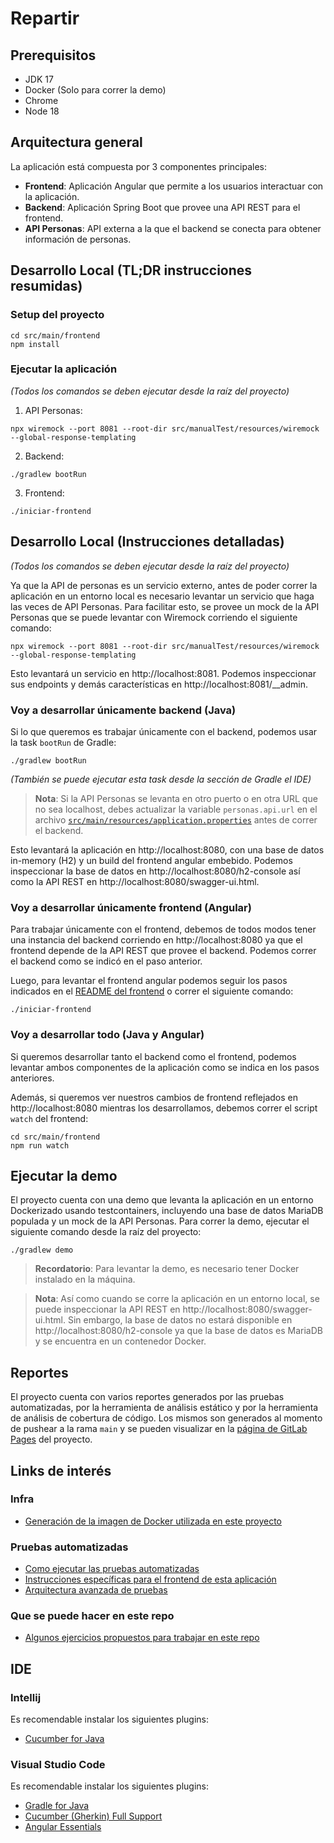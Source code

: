 # Repartir

## Prerequisitos

- JDK 17
- Docker (Solo para correr la demo)
- Chrome
- Node 18

## Arquitectura general

La aplicación está compuesta por 3 componentes principales:

- **Frontend**: Aplicación Angular que permite a los usuarios interactuar con la aplicación.
- **Backend**: Aplicación Spring Boot que provee una API REST para el frontend.
- **API Personas**: API externa a la que el backend se conecta para obtener información de personas.

## Desarrollo Local (TL;DR instrucciones resumidas)

### Setup del proyecto

```
cd src/main/frontend
npm install
```

### Ejecutar la aplicación

_(Todos los comandos se deben ejecutar desde la raíz del proyecto)_

1. API Personas:

```
npx wiremock --port 8081 --root-dir src/manualTest/resources/wiremock --global-response-templating
```

2. Backend:

```
./gradlew bootRun
```

3. Frontend:

```
./iniciar-frontend
```

## Desarrollo Local (Instrucciones detalladas)

_(Todos los comandos se deben ejecutar desde la raíz del proyecto)_

Ya que la API de personas es un servicio externo, antes de poder correr la aplicación en un entorno local es necesario levantar un servicio que haga las veces de API Personas. Para facilitar esto, se provee un mock de la API Personas que se puede levantar con Wiremock corriendo el siguiente comando:

```
npx wiremock --port 8081 --root-dir src/manualTest/resources/wiremock --global-response-templating
```

Esto levantará un servicio en http://localhost:8081. Podemos inspeccionar sus endpoints y demás características en http://localhost:8081/\_\_admin.

### Voy a desarrollar únicamente backend (Java)

Si lo que queremos es trabajar únicamente con el backend, podemos usar la task `bootRun` de Gradle:

```
./gradlew bootRun
```

_(También se puede ejecutar esta task desde la sección de Gradle el IDE)_

> **Nota**: Si la API Personas se levanta en otro puerto o en otra URL que no sea localhost, debes actualizar la variable `personas.api.url` en el archivo [`src/main/resources/application.properties`](./src/main/resources/application.properties) antes de correr el backend.

Esto levantará la aplicación en http://localhost:8080, con una base de datos in-memory (H2) y un build del frontend angular embebido. Podemos inspeccionar la base de datos en http://localhost:8080/h2-console así como la API REST en http://localhost:8080/swagger-ui.html.

### Voy a desarrollar únicamente frontend (Angular)

Para trabajar únicamente con el frontend, debemos de todos modos tener una instancia del backend corriendo en http://localhost:8080 ya que el frontend depende de la API REST que provee el backend. Podemos correr el backend como se indicó en el paso anterior.

Luego, para levantar el frontend angular podemos seguir los pasos indicados en el [README del frontend](./src/main/frontend/README.md) o correr el siguiente comando:

```
./iniciar-frontend
```

### Voy a desarrollar todo (Java y Angular)

Si queremos desarrollar tanto el backend como el frontend, podemos levantar ambos componentes de la aplicación como se indica en los pasos anteriores.

Además, si queremos ver nuestros cambios de frontend reflejados en http://localhost:8080 mientras los desarrollamos, debemos correr el script `watch` del frontend:

```
cd src/main/frontend
npm run watch
```

## Ejecutar la demo

El proyecto cuenta con una demo que levanta la aplicación en un entorno Dockerizado usando testcontainers, incluyendo una base de datos MariaDB populada y un mock de la API Personas. Para correr la demo, ejecutar el siguiente comando desde la raíz del proyecto:

```
./gradlew demo
```

> **Recordatorio**: Para levantar la demo, es necesario tener Docker instalado en la máquina.

> **Nota**: Así como cuando se corre la aplicación en un entorno local, se puede inspeccionar la API REST en http://localhost:8080/swagger-ui.html. Sin embargo, la base de datos no estará disponible en http://localhost:8080/h2-console ya que la base de datos es MariaDB y se encuentra en un contenedor Docker.

## Reportes

El proyecto cuenta con varios reportes generados por las pruebas automatizadas, por la herramienta de análisis estático y por la herramienta de análisis de cobertura de código. Los mismos son generados al momento de pushear a la rama `main` y se pueden visualizar en la [página de GitLab Pages](https://repartir-grupo-esfera-capacitacion-recursos-4efd1f82300430ba014.gitlab.io/) del proyecto.

## Links de interés

### Infra

- [Generación de la imagen de Docker utilizada en este proyecto](./docker/README.md)

### Pruebas automatizadas

- [Como ejecutar las pruebas automatizadas](./docs/ejecutar-pruebas.md)
- [Instrucciones específicas para el frontend de esta aplicación](./src/main/frontend/README.md)
- [Arquitectura avanzada de pruebas](./docs/arquitectura-de-pruebas.md)

### Que se puede hacer en este repo

- [Algunos ejercicios propuestos para trabajar en este repo](./docs/enunciados-ejercicios.md)

## IDE

### Intellij

Es recomendable instalar los siguientes plugins:

- [Cucumber for Java](https://plugins.jetbrains.com/plugin/7212-cucumber-for-java)

### Visual Studio Code

Es recomendable instalar los siguientes plugins:

- [Gradle for Java](https://marketplace.visualstudio.com/items?itemName=vscjava.vscode-gradle)
- [Cucumber (Gherkin) Full Support](https://marketplace.visualstudio.com/items?itemName=RobinGROSS.mycucumberautocomplete)
- [Angular Essentials](https://marketplace.visualstudio.com/items?itemName=johnpapa.angular-essentials)
